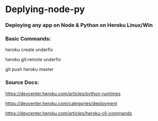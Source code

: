 # Deplying-node-py
### Deploying any app on Node &amp; Python on Heroku Linux/Win


### Basic Commands:


heroku create underfix

heroku git:remote underfix

git push heroku master


### Source Docs:

https://devcenter.heroku.com/articles/python-runtimes


https://devcenter.heroku.com/categories/deployment

https://devcenter.heroku.com/articles/heroku-cli-commands

